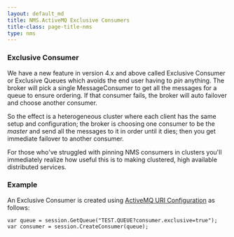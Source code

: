```yaml
---
layout: default_md
title: NMS.ActiveMQ Exclusive Consumers 
title-class: page-title-nms
type: nms
---
```

### Exclusive Consumer

We have a new feature in version 4.x and above called Exclusive Consumer or Exclusive Queues which avoids the end user having to _pin_ anything. The broker will pick a single MessageConsumer to get all the messages for a queue to ensure ordering. If that consumer fails, the broker will auto failover and choose another consumer.

So the effect is a heterogeneous cluster where each client has the same setup and configuration; the broker is choosing one consumer to be the _master_ and send all the messages to it in order until it dies; then you get immediate failover to another consumer.

For those who've struggled with pinning NMS consumers in clusters you'll immediately realize how useful this is to making clustered, high available distributed services.

### Example

An Exclusive Consumer is created using [ActiveMQ URI Configuration](../../uri-configuration) as follows:

```
var queue = session.GetQueue("TEST.QUEUE?consumer.exclusive=true");
var consumer = session.CreateConsumer(queue);
```


